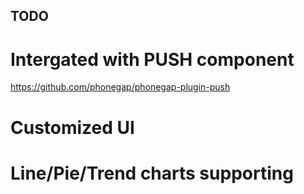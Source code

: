 ## TODO
# Intergated with PUSH component
https://github.com/phonegap/phonegap-plugin-push


# Customized UI


# Line/Pie/Trend charts supporting

